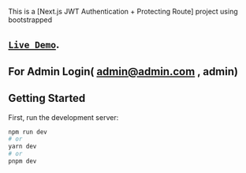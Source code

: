 This is a [Next.js JWT Authentication + Protecting Route] project using bootstrapped  
## [`Live Demo`](https://nextjs-jwt-authentication-three.vercel.app/).
## For Admin Login( admin@admin.com ,  admin)

## Getting Started

First, run the development server:

```bash
npm run dev
# or
yarn dev
# or
pnpm dev
```

